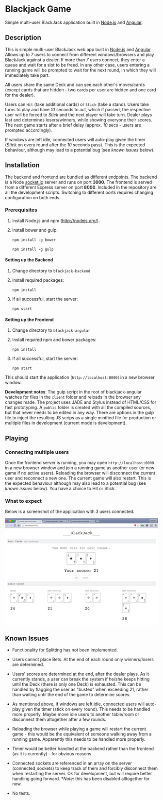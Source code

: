 # Blackjack Game

Simple multi-user BlackJack application built in [Node.js](https://nodejs.org) and [Angular](https://angularjs.org/).

## Description 

This is simple multi-user BlackJack web app built in [Node.js](https://nodejs.org) and [Angular](https://angularjs.org/). Allows up to *7* users to connect from different windows/browsers and play BlackJack against a dealer. If more than *7* users connect, they enter a queue and wait for a slot to be freed. In any other case, users entering a running game will be prompted to wait for the next round, in which they will immediately take part.

All users share the same Deck and can see each other's moves/cards (except cards that are hidden - two cards per user are hidden and one card for the dealer). 

Users can `Hit` (take additional cards) or `Stick` (take a stand). Users take turns to play and have *10* seconds to act, which if passed, the respective user will be forced to *Stick* and the next player will take turn. Dealer plays last and determines losers/winners, while showing everyone their scores. The next game starts after a brief delay (approx. *10* secs - users are prompted accordingly).

If windows are left idle, connected users will auto-play given the timer (*Stick* on every round after the *10* seconds pass). This is the expected behaviour, although may lead to a potential bug (see *known issues* below).

## Installation

The backend and frontend are bundled as different endpoints. The backend is a Node [socket.io](http://socket.io/) server and runs on port **3000**. The frontend is served from a different Express server on port **8000**. Included in the repository are all the development scripts. Switching to different ports requires changing configuration on both ends.

### Prerequisites

1. Install Node.js and npm (http://nodejs.org/).
2. Install bower and gulp:
	
	`npm install -g bower`

	`npm install -g gulp`

#### Setting up the Backend

1. Change directory to `blackjack-backend`
2. Install required packages:

	`npm install`

3. If all successful, start the server:

	`npm start`

#### Setting up the Frontend

1. Change directory to `blackjack-angular`
2. Install required npm and bower packages:

	`npm install`

3. If all successful, start the server:

	`npm start`

This should start the application (`http://localhost:8000`) in a new browser window. 

**Development notes**: The gulp script in the root of blackjack-angular watches for files in the `client` folder and reloads in the browser any changes made. The project uses JADE and Stylus instead of HTML/CSS for fast prototyping. A `public` folder is created with all the compiled sources, but that never needs to be edited in any way. There are options in the gulp file to inject the resulting JS scrips as a single minified file for production or multiple files in development (current mode is development).

## Playing

### Connecting multiple users

Once the frontend server is running, you may open `http://localhost:8000` in a new browser window and join a running game as another user (or new game if no active users). Reloading the browser will disconnect the current user and reconnect a new one. The current game will also restart. This is the expected behaviour although may also lead to a potential bug (see *known issues* below). You have a choice to Hit or Stick. 

### What to expect

Below is a screenshot of the application with *3* users connected.

![game screenshot](./game-screenshot.png)

## Known Issues

- Functionality for Splitting has not been implemented.

- Users cannot place Bets. At the end of each round only winners/losers are determined.

- Users' scores are determined at the end, after the dealer plays. As it currently stands, a user can break the system if he/she keeps hitting until the Deck (there is only one Deck) is exhausted. This can be handled by flagging the user as "busted" when exceeding 21, rather than waiting until the end of the game to determine scores.

- As mentioned above, if windows are left idle, connected users will auto-play given the timer (stick on every round). This needs to be handled more properly. Maybe move idle users to another table/room or disconnect them altogether after a few rounds.

- Reloading the browser while playing a game will restart the current game - this would be the equivalent of someone walking away from a running game. Apparently this needs to be handled more properly.

- Timer would be better handled at the backend rather than the frontend (as it is currently) - for obvious reasons.

- Connected sockets are referenced in an array on the server (connected_sockets) to keep track of them and forcibly disconnect them when restarting the server. Ok for development, but will require better handling going forward. **Note*: this has been disabled alltogether for now.

- No tests.


